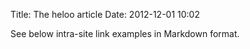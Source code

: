 Title: The heloo article
Date: 2012-12-01 10:02

See below intra-site link examples in Markdown format.